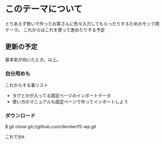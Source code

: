 # このテーマについて

とりあえず勢いで作ったお客さんに色々入力してもらったりするためのモック用テーマ。
これからはこれを使って進めたりする予定

## 更新の予定

基本気が向いたとき。以上。


### 自分用めも

これからする事リスト

- タグとかが入ってる固定ページのインポートデータ
- 使い方のマニュアルも固定ページで作ってインポートしよう

### ダウンロード

$ git clone git://github.com/deroter/f5-wp.git

これでおk